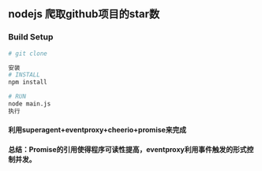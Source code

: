 ## nodejs 爬取github项目的star数


### Build Setup

``` bash
# git clone 

安装
# INSTALL
npm install

# RUN
node main.js
执行
```

#### 利用superagent+eventproxy+cheerio+promise来完成

#### 总结：Promise的引用使得程序可读性提高，eventproxy利用事件触发的形式控制并发。